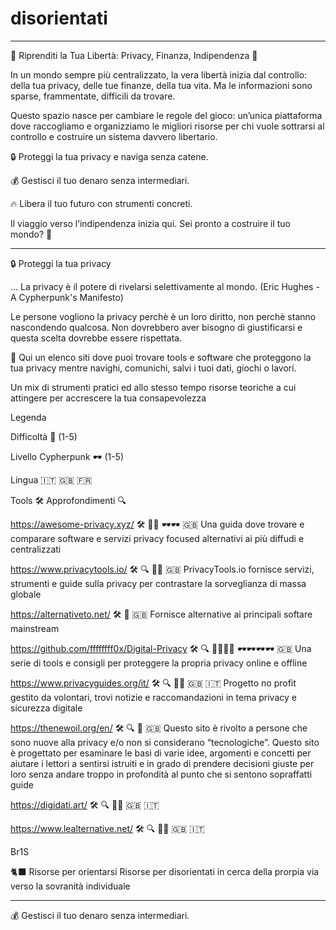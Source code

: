 # disorientati
----------------------------------------------------------------------------------------------------------------------------------------------------------------------------

🚀 Riprenditi la Tua Libertà: Privacy, Finanza, Indipendenza 🏴

In un mondo sempre più centralizzato, la vera libertà inizia dal controllo: della tua privacy, delle tue finanze, della tua vita. Ma le informazioni sono sparse, frammentate, difficili da trovare.

Questo spazio nasce per cambiare le regole del gioco: un’unica piattaforma dove raccogliamo e organizziamo le migliori risorse per chi vuole sottrarsi al controllo e costruire un sistema davvero libertario.

🔒 Proteggi la tua privacy e naviga senza catene.

💰 Gestisci il tuo denaro senza intermediari.

🔥 Libera il tuo futuro con strumenti concreti.

Il viaggio verso l’indipendenza inizia qui. Sei pronto a costruire il tuo mondo? 🚀

----------------------------------------------------------------------------------------------------------------------------------------------------------------------------

🔒 Proteggi la tua privacy

... La privacy è il potere di rivelarsi selettivamente al mondo. (Eric Hughes - A Cypherpunk's Manifesto) 

Le persone vogliono la privacy perchè è un loro diritto, non perchè stanno nascondendo qualcosa. Non dovrebbero aver bisogno di giustificarsi e questa scelta dovrebbe essere rispettata.

🎯 Qui un elenco siti dove puoi trovare tools e software che proteggono la tua privacy mentre navighi, comunichi, salvi i tuoi dati, giochi o lavori.

Un mix di strumenti pratici ed allo stesso tempo risorse teoriche a cui attingere per accrescere la tua consapevolezza

Legenda

Difficoltà 🧠 (1-5)

Livello Cypherpunk 🕶 (1-5)

Lingua 🇮🇹 🇬🇧 🇫🇷

Tools  🛠  Approfondimenti 🔍

https://awesome-privacy.xyz/  🛠  🧠🧠 🕶🕶 🇬🇧
Una guida dove trovare e comparare software e servizi privacy focused alternativi ai più diffudi e centralizzati
 
https://www.privacytools.io/ 🛠  🔍 🧠🧠 🇬🇧
PrivacyTools.io fornisce servizi, strumenti e guide sulla privacy per contrastare la sorveglianza di massa globale

https://alternativeto.net/ 🛠 🧠 🇬🇧
Fornisce alternative ai principali softare mainstream 

https://github.com/ffffffff0x/Digital-Privacy 🛠  🔍 🧠🧠🧠🧠 🕶🕶🕶🕶 🇬🇧
Una serie di tools e consigli per proteggere la propria privacy online e offline

https://www.privacyguides.org/it/ 🛠  🔍 🧠🧠 🇬🇧 🇮🇹
Progetto no profit gestito da volontari, trovi notizie e raccomandazioni in tema privacy e sicurezza digitale

https://thenewoil.org/en/  🛠 🔍 🧠 🇬🇧
Questo sito è rivolto a persone che sono nuove alla privacy e/o non si considerano “tecnologiche”. Questo sito è progettato per esaminare le basi di varie idee, argomenti e concetti per aiutare i lettori a sentirsi istruiti e in grado di prendere decisioni giuste per loro senza andare troppo in profondità al punto che si sentono sopraffatti guide

https://digidati.art/  🛠  🔍 🧠🧠 🇬🇧 🇮🇹

https://www.lealternative.net/ 🛠  🔍 🧠🧠 🇬🇧 🇮🇹

Br1S 

🐈‍⬛ Risorse per orientarsi
Risorse per disorientati in cerca della prorpia via verso la sovranità individuale

----------------------------------------------------------------------------------------------------------------------------------------------------------------------------

💰 Gestisci il tuo denaro senza intermediari.
